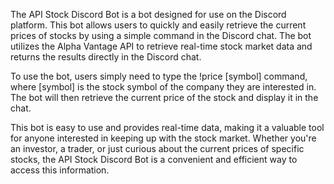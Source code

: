 The API Stock Discord Bot is a bot designed for use on the Discord platform. This bot allows users to quickly and easily retrieve the current prices of stocks by using a simple command in the Discord chat. The bot utilizes the Alpha Vantage API to retrieve real-time stock market data and returns the results directly in the Discord chat.

To use the bot, users simply need to type the !price [symbol] command, where [symbol] is the stock symbol of the company they are interested in. The bot will then retrieve the current price of the stock and display it in the chat.

This bot is easy to use and provides real-time data, making it a valuable tool for anyone interested in keeping up with the stock market. Whether you're an investor, a trader, or just curious about the current prices of specific stocks, the API Stock Discord Bot is a convenient and efficient way to access this information.
